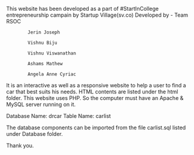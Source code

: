 
This website has been developed as a part of #StartInCollege entrepreneurship campain by Startup Village(sv.co)
			Developed by - Team RSOC
			
			Jerin Joseph
			
			Vishnu Biju
			
			Vishnu Viswanathan
			
			Ashams Mathew
			
			Angela Anne Cyriac
			

It is an interactive as well as a responsive website to help a user to find a car that best suits his needs. 
HTML contents are listed under the html folder.
This website uses PHP. So the computer must have an Apache & MySQL server running on it.

Database Name: drcar
Table Name: carlist

The database components can be imported from the file carlist.sql listed under Database folder.

Thank you. 
